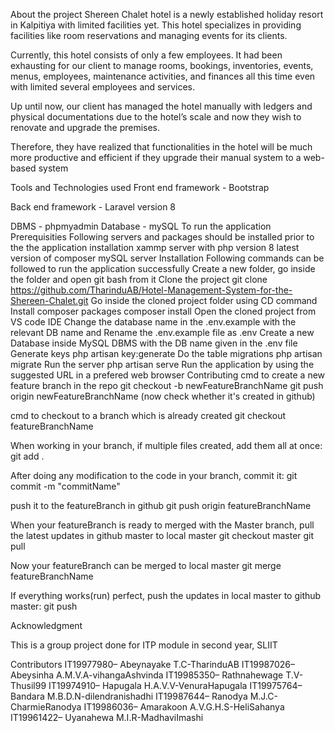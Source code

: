 About the project
Shereen Chalet hotel is a newly established holiday resort in Kalpitiya with limited facilities yet. This hotel specializes in providing facilities like room reservations and managing events for its clients.

Currently, this hotel consists of only a few employees. It had been exhausting for our client to manage rooms, bookings, inventories, events, menus, employees, maintenance activities, and finances all this time even with limited several employees and services.

Up until now, our client has managed the hotel manually with ledgers and physical documentations due to the hotel’s scale and now they wish to renovate and upgrade the premises.

Therefore, they have realized that functionalities in the hotel will be much more productive and efficient if they upgrade their manual system to a web-based system

Tools and Technologies used
Front end framework - Bootstrap


Back end framework - Laravel version 8


DBMS - phpmyadmin
Database - mySQL
To run the application
Prerequisities
Following servers and packages should be installed prior to the the application installation
xammp server with php version 8
latest version of composer
mySQL server
Installation
Following commands can be followed to run the application successfully
Create a new folder, go inside the folder and open git bash from it
Clone the project
git clone https://github.com/TharinduAB/Hotel-Management-System-for-the-Shereen-Chalet.git
Go inside the cloned project folder using CD command
Install composer packages
composer install
Open the cloned project from VS code IDE
Change the database name in the .env.example with the relevant DB name and Rename the .env.example file as .env
Create a new Database inside MySQL DBMS with the DB name given in the .env file
Generate keys
php artisan key:generate
Do the table migrations
php artisan migrate
Run the server
php artisan serve
Run the application by using the suggested URL in a prefered web browser
Contributing
cmd to create a new feature branch in the repo
git checkout -b newFeatureBranchName
git push origin newFeatureBranchName (now check whether it's created in github)

cmd to checkout to a branch which is already created
git checkout featureBranchName

When working in your branch,
if multiple files created, add them all at once:
git add .

After doing any modification to the code in your branch,
commit it:
git commit -m "commitName"

push it to the featureBranch in github
git push origin featureBranchName

When your featureBranch is ready to merged with the Master branch,
pull the latest updates in github master to local master
git checkout master
git pull

Now your featureBranch can be merged to local master
git merge featureBranchName

If everything works(run) perfect, push the updates in local master to github master:
git push

Acknowledgment


This is a group project done for ITP module in second year, SLIIT

Contributors
IT19977980– Abeynayake T.C-TharinduAB
IT19987026– Abeysinha A.M.V.A-vihangaAshvinda
IT19985350– Rathnahewage T.V-Thusil99
IT19974910– Hapugala H.A.V.V-VenuraHapugala
IT19975764– Bandara M.B.D.N-dilendranishadhi
IT19987644– Ranodya M.J.C-CharmieRanodya
IT19986036– Amarakoon A.V.G.H.S-HeliSahanya
IT19961422– Uyanahewa M.I.R-MadhaviImashi
